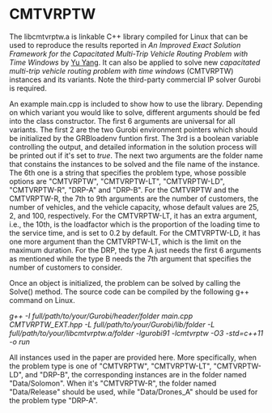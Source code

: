# CMTVRPTW
The libcmtvrptw.a is linkable C++ library compiled for Linux that can be used to reproduce the results reported in _An Improved Exact Solution Framework for the Capacitated Multi-Trip Vehicle Routing Problem with Time Windows_ by [Yu Yang](https://sites.google.com/view/yu-yang). It can also be applied to solve new _capacitated  multi-trip  vehicle  routing  problem  with  time  windows_ (CMTVRPTW) instances and its variants. Note the third-party commercial IP solver Gurobi is required.


An example main.cpp is included to show how to use the library. Depending on which variant you would like to solve, different arguments should be fed into the class constructor. The first 6 arguments are universal for all variants. The first 2 are the two Gurobi environment pointers which should be initialized by the GRBloadenv funtion first. The 3rd is a boolean variable controlling the output, and detailed information in the solution process will be printed out if it's set to _true_. The next two arguments are the folder name that constains the instances to be solved and the file name of the instance. The 6th one is a string that specifies the problem type, whose possible options are "CMTVRPTW", "CMTVRPTW-LT", "CMTVRPTW-LD", "CMTVRPTW-R", "DRP-A" and "DRP-B". For the CMTVRPTW and the CMTVRPTW-R, the 7th to 9th arguments are the number of customers, the number of vehicles, and the vehicle capacity, whose default values are 25, 2, and 100, respectively. For the CMTVRPTW-LT, it has an extra argument, i.e., the 10th, is the loadfactor which is the proportion of the loading time to the service time, and is set to 0.2 by default. For the CMTVRPTW-LD, it has one more argument than the CMTVRPTW-LT, which is the limit on the maximum duration. For the DRP, the type A just needs the first 6 arguments as mentioned while the type B needs the 7th argument that specifies the number of customers to consider.

Once an object is initialized, the problem can be solved by calling the Solve() method. The source code can be compiled by the following g++ command on Linux.

  _g++  -I full/path/to/your/Gurobi/header/folder  main.cpp  CMTVRPTW_EXT.hpp  -L  full/path/to/your/Gurobi/lib/folder -L full/path/to/your/libcmtvrptw.a/folder -lgurobi91 -lcmtvrptw -O3  -std=c++11  -o run_
  
All instances used in the paper are provided here. More specifically, when the problem type is one of "CMTVRPTW", "CMTVRPTW-LT", "CMTVRPTW-LD", and "DRP-B", the corresponding instances are in the folder named "Data/Solomon". When it's "CMTVRPTW-R", the folder named "Data/Release" should be used, while "Data/Drones_A" should be used for the problem type "DRP-A".

